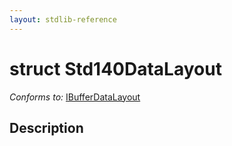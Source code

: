 ```yaml
---
layout: stdlib-reference
---
```


# struct Std140DataLayout

*Conforms to:* [IBufferDataLayout](/stdlib-reference/interfaces/IBufferDataLayout/index)

## Description



